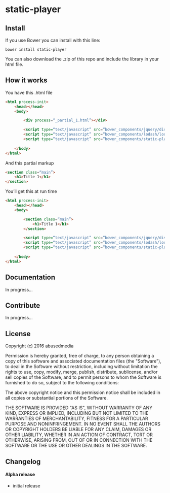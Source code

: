 # static-player




## Install

If you use Bower you can install with this line:

	bower install static-player

You can also download the .zip of this repo and include the library in your html file.


## How it works

You have this .html file

```html
<html process-init>
	<head></head>
	<body>

		<div process=“_partial_1.html”></div>

		<script type=“text/javascript” src=“bower_components/jquery/dist/jquery.js”></script>
		<script type=“text/javascript” src=“bower_components/lodash/lodash.js”></script>
		<script type=“text/javascript” src=“bower_components/static-player/static-player.js”></script>
		
	</body>
</html>
```

And this partial markup

```html
<section class=“main”>
	<h1>Title 1</h1>
</section>
```

You’ll get this at run time

```html
<html process-init>
	<head></head>
	<body>

		<section class=“main”>
			<h1>Title 1</h1>
		</section>

		<script type=“text/javascript” src=“bower_components/jquery/dist/jquery.js”></script>
		<script type=“text/javascript” src=“bower_components/lodash/lodash.js”></script>
		<script type=“text/javascript” src=“bower_components/static-player/static-player.js”></script>
		
	</body>
</html>
```


## Documentation

In progress...


## Contribute

In progress...


## License

Copyright (c) 2016 abusedmedia

Permission is hereby granted, free of charge, to any person
obtaining a copy of this software and associated documentation
files (the "Software"), to deal in the Software without
restriction, including without limitation the rights to use,
copy, modify, merge, publish, distribute, sublicense, and/or sell
copies of the Software, and to permit persons to whom the
Software is furnished to do so, subject to the following
conditions:

The above copyright notice and this permission notice shall be
included in all copies or substantial portions of the Software.

THE SOFTWARE IS PROVIDED "AS IS", WITHOUT WARRANTY OF ANY KIND,
EXPRESS OR IMPLIED, INCLUDING BUT NOT LIMITED TO THE WARRANTIES
OF MERCHANTABILITY, FITNESS FOR A PARTICULAR PURPOSE AND
NONINFRINGEMENT. IN NO EVENT SHALL THE AUTHORS OR COPYRIGHT
HOLDERS BE LIABLE FOR ANY CLAIM, DAMAGES OR OTHER LIABILITY,
WHETHER IN AN ACTION OF CONTRACT, TORT OR OTHERWISE, ARISING
FROM, OUT OF OR IN CONNECTION WITH THE SOFTWARE OR THE USE OR
OTHER DEALINGS IN THE SOFTWARE.


## Changelog

#### Alpha release

- initial release

